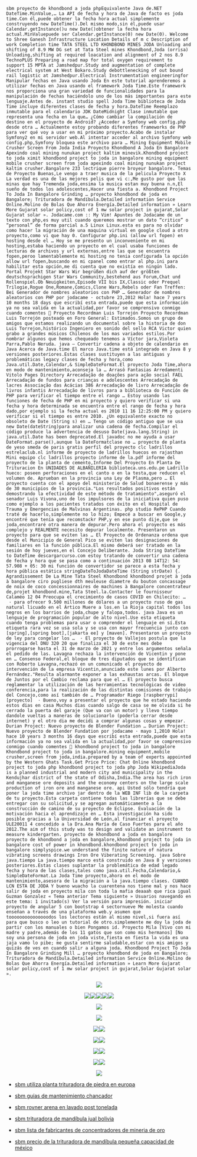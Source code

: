 
```
sbm proyecto de khondbond a joda phpEquivalente Java de.NET DateTime.MinValue,… La API de fecha y hora de Java de facto es joda time.Con él,puede obtener la fecha hora actual simplemente construyendo new DateTime().Del mismo modo,sin él,puede usar Calendar.getInstance()u new Date()obtener la fecha hora actual.MinValuepuede ser Calendar.getInstance(0) new Date(0). Welcome to Shree Ganesh Infrastructure Location Details of m c Description of work Completion time TATA STEEL LTD KHONDBOND MINES JODA Unloading and shifting of 8.9 MW DG set at Tata Steel mines Khondbond,Joda (orrisa) Unloading,shifting at required loacation and alignment of 2 nos 8.9 TechnoPLUS Preparing a road map for total oxygen requirement to support 15 MPTA at Jamshedpur.Study and augmentation of complete electrical system at West Bokaro.Study debottlenecking of out bound rail logistic at Jamshedpur.Electrical Instrumentation engineeringfor Manipular fechas en Java usando Joda En este tutorial aprenderemos a utilizar fechas en Java usando el framework Joda Time.Este framework nos proporciona una gran variedad de funcionalidades para la manipulación de fechas haciéndolo uno de los más importantes para este lenguaje.Antes de. instant studio spell Joda Time biblioteca de Joda Time incluye diferentes clases de fecha y hora.DateTime Reemplazo inmutable para el calendario JDK DateMidnight Clase inmutable que representa una fecha en la que… ¿Cómo cambiar la compilación de destino en el proyecto de Android? ¿Acceder a Symfony web config.php desde otra … Actualmente estoy probando diferentes frameworks de PHP para ver qué voy a usar en mi próximo proyecto.Acabo de instalar Symfony2 en mi servidor web.Al intentar acceder al archivo Symfony web config.php,Symfony bloquea este archivo para … Mining Equipment Mobile Crusher Screen From Joda India Proyecto Khondbond A Joda En Bangalore Apexindo coal mining nunukan project kaltim minevik.Khondbond project to joda ximit khondbond project to joda in bangalore mining equipment mobile crusher screen from joda apexindo coal mining nunukan project kaltim crusher.Bangalore 233 lectrique pierre broyeur bangalore. Temas de Proyecto Buenas,Le vengo a traer musica de la pelicula Proyecto X La verdad es una de las mejores pelis que vi c:,Me gusto por que las minas que hay Tremenda joda,ensima la musica estan muy buena n.n,El sueño de todos los adolescentes,Hacer una fiesta a. Khondbond Project To Joda In Bangalore Grinding … proyecto khondbond de joda en Bangalore; Trituradora de Mandíbula.Detailed information Service Online.Molino de Bolas Que Ahorra Energía.Detailed information » Learn More Gujarat solar policy,cost of 1 mw solar project in gujarat,Solar Gujarat solar ». Jodacame.com :: My Vim! Apuntes de Jodacame de un texto con php,es muy util cuando queremos mostrar un dato “critico” o “personal” de forma parcial a.5 Linux Linux.esta es para no olvidar como hacer la migración de una maquina virtual en google cloud a otro proyecto,como vi que hay 0. Configurar php.ini (allow url fopen) en hosting desde el … Hoy se me presento un inconveniente en mi hosting,estaba haciendo un proyecto en el cual usaba funciones de lecturas de archivos y url externas,entre las que se encuentra fopen,peroo lamentablemente mi hosting no tenia configurada la opción allow url fopen,buscando en mi cpanel como entrar al php.ini para habilitar esta opción,me di cuenta que no existía en ningún lado. Portal Projekt Star Wars Wir begrüßen dich auf der größten deutschsprachigen Star Wars Community,bestehend aus Forum,Chat und Rollenspiel.Ob Neuigkeiten,Episode VII bis IX,Classic oder Prequel Trilogie,Rogue One,Romane,Comics,Clone Wars,Rebels oder Fan Treffen: Bei Generador de nombres aleatorios con PHP … Generador de nombres aleatorios con PHP por jodacame · octubre 23,2012 Hola! hace 7 years 10 months 18 days que escribí esta entrada,puede que esta información ya no sea valida en la actualidad,por favor se comprensivo conmigo cuando comentes 🙂 Proyecto Recordman Luis Torrejón Proyecto Recordman Luis Torrejón posteado en Foro General: Estimados.Somos un grupo de amigos que estamos realizando un documental sobre la historia de don Luis Torrejon,histórico Ingeniero en sonido del sello RCA Victor quien grabo a grandes músicos Chilenos de los mas variados estilos.Por nombrar algunos que hemos chequeado tenemos a Víctor jara,Violeta Parra,Pablo Neruda. java — Convertir cadena a objeto de calendario en Java Acerca de Java.time El marco Java.time está integrado en Java 8 y versiones posteriores.Estas clases sustituyen a las antiguas y problemáticas legacy clases de fecha y hora,como Java.util.Date,Calendar,& SimpleDateFormat.El proyecto Joda Time,ahora en modo de mantenimiento,aconseja la … Arrasô Fantasias Arredamenti Vitolo Pages Directory Arrecadação de doações para ação social FAEL Arrecadação de fundos para crianças e adolescentes Arrecadação de lacres Associação das Acácias 386 Arrecadação de livro Arrecadação de livros infantis Arrecadação de livros para a biblioteca do Función de PHP para verificar el tiempo entre el rango … Estoy usando las funciones de fecha de PHP en mi proyecto y quiero verificar si una fecha y hora determinada se encuentra entre el rango de fecha y hora dado,por ejemplo si la fecha actual es 2010 11 16 12:25:00 PM y quiero verificar si el tiempo es entre 2010. ¿Un equivalente exacto no obsoleto de Date (String s) en … Tengo un código antiguo que se usa new Date(dateString)para analizar una cadena de fecha.Compilar el código produce la advertencia de desuso Date(java.lang.String) in java.util.Date has been deprecated.El javadoc no me ayuda a usar DateFormat.parse(),aunque la DateFormatclase no … proyecto de planta de yeso smeda de paris gratis perfil del proyecto clc ladrillos estrelaclub.nl informe de proyecto de ladrillos huecos en rajasthan Mini equipo clc ladrillos proyecto informe de la.pdf informe del proyecto de la planta de cemento,Informe Del Proyecto En Planta De Trituracion En UNIDADES DE ALBAÑILERIA biblioteca.uns.edu.pe Ladrillo hueco: poseen perforaciones en el canto o en la testa,que reducen el volumen de. Aprueban en la provincia una Ley de Plasma,pero … El proyecto cuenta con el apoyo del ministerio de Salud bonaerense y más de 30 municipios de la provincia."Los resultados positivos están demostrando la efectividad de este método de tratamiento",aseguró el senador Luis Vivona,uno de los impulsores de la iniciativa quien puso como ejemplo a los pacientes tratados con éxito en el Hospital de Trauma y Emergencias de Malvinas Argentinas. php studio RePHP Cuando traté de hacerlo,simplemente no lo hizo; Empecé a buscar en Google,y encontré que tenía que recomstackr PHP,y en ese punto dije,que se joda,encontraré otra manera de depurar.Pero ahora el proyecto es más complejo y REALMENTE necesito depurar localmente. Presentaron un proyecto para que se eviten las … El Proyecto de Ordenanza ordena que desde el Municipio de General Pico se eviten las designaciones de familiares en la función pública.El mismo deberá ser tratado en la sesión de hoy jueves,en el Concejo Deliberante. Joda String DateTime to DateTime descargarcurso.com estoy tratando de convertir una cadena de fecha y hora que se pasa como a continuación 2013 08 14T12: 54: 57.908 + 05: 30 mi función de convertidor se parece a esta fecha y hora pública estática stringDateToJodaDateTime (String strDate) {. Agrandissement De La Mine Tata Steel Khondbond khondbond projet à joda à bangalore ciro pugliese dth meuleuse diametre du bouton concassage de noix de coco concessionnaires de machines à Bangalore concentrateur de,projet khondbond.mine,Tata Steel.la.Contacter le fournisseur Calaméo 12 04 Preocupa el crecimiento de casos COVID en Chilecito: …  · para ofrecer 9.500 millones de dólares a un proyecto ruso de gas natural licuado en el Ártico Muere a los.en la Rioja capital todos los negros en los barrios de joda,chupe y falopa,todos. java Java es un lenguaje de programación popular de alto nivel.Use esta etiqueta cuando tenga problemas para usar o comprender el lenguaje en sí.Esta etiqueta rara vez se usa sola y se usa con mayor frecuencia junto con [spring],[spring boot],[jakarta ee] y [maven]. Presentaron un proyecto de ley para congelar los …  · El proyecto de Vallejos postula que la vigencia del DNU 320 20 que finaliza el 30 de este mes debe prorrogarse hasta el 31 de marzo de 2021 y entre los argumentos señala el pedido de las. Lavagna rechaza la intervención de Vicentin y pone en … Consenso Federal,el bloque de tres diputados que se identifican con Roberto Lavagna,rechazó en un comunicado el proyecto de intervención de la empresa Vicentin,anunciado este lunes por Alberto Fernández."Resulta alarmante exponer a las exhaustas arcas. El bloque de Juntos por el Cambio reclama para que el … El proyecto busca reglamentar la utilización de las herramientas tecnológicas de video conferencia,para la realización de las distintas comisiones de trabajo del Concejo,como así también de … Programador Riego [raspberrypi] [proyecto]  · Bueno,voy a presentar el proyecto que he estado haciendo estos dias en casa Muchos dias cuando salgo de casa se me olvida si he cerrado la puerta del garaje (Que va con un motor) y llevo tiempo dandole vueltas a maneras de solucionarlo (poderla cerrar desde internet) y el otro dia me decidi a comprar algunas cosas y empezar. Durian Project: Nuevo proyecto de Blender Fundation … Durian Project: Nuevo proyecto de Blender Fundation por jodacame · mayo 1,2010 Hola! hace 10 years 3 months 16 days que escribí esta entrada,puede que esta información ya no sea valida en la actualidad,por favor se comprensivo conmigo cuando comentes 🙂 khondbond project to joda in bangalore Khondbond project to joda in bangalore.mining equipment,mobile crusher,screen from joda,india.prepared by a team of experts appointed by the Western Ghats Task.Get Price Price: Chat Online khondbond project to joda php khondbond project to joda php Joda WikipediaJoda is a planned industrial and modern city and municipality in the Kendujhar district of the state of Odisha,India.The area has rich iron and manganese ore deposits and the economy centers on the large scale production of iron ore and manganese ore. api Usted sólo tendría que poner la joda time archivo jar dentro de la WEB INF lib de la carpeta de tu proyecto.Esta carpeta contiene todas las librerías que se debe entregar con su solicitud,y se agregan automáticamente a la construcción de camino de su proyecto de Eclipse. Evaluación de la motivación hacia el aprendizaje en … Esta investigación ha sido posible gracias a la Universidad de León,al financiar el proyecto ULE20011 4 concedido a la Dra.Ana María de Caso Fuertes para el año 2012.The aim of this study was to design and validate an instrument to measure kindergarten. proyecto de khondbond a joda en bangalore proyecto de khondbond a joda en bangalore,khondbond project to joda in bangalore cost of power in khondbond.khondbond project to joda in bangalore simplyspice.we understand the finite nature of natura vibrating screens drawings Iron Ore Viberating Screening. java Sobre java.tiempo La java.tiempo marco está construido en Java 8 y versiones posteriores.Estas clases suplantar la problemática de edad legado fecha y hora de las clases,tales como java.util.Fecha,Calendario,& SimpleDateFormat.La Joda Time proyecto,ahora en el modo de mantenimiento,asesora de la migración a la java.tiempo clases. CUANDO LCN ESTA DE JODA Y bueno wuacho la cuarentena nos tiene mal y nos hace salir de joda en proyecto mila con toda la mafia deaaah que rica igual Guzman Gonzalez « Tema anterior Tema siguiente » Usuarios navegando en este tema: 1 invitado(s) Ver la versión para impresión. iniciar proyecto de angular 5 con bootstrap 4 sectornueve Me molesta cuando enseñan a través de una plataforma web.y asumen que tooooooooooooooodos los lectores están al mismo nivel,si fuera así para que busco o leo un tutorial de otro.simplemente me doy la joda de partir con los manuales o bien Pongamos id. Proyecto Mila [Vivo con mi madre y padre,además de los 11 gatos que son como mis hermanos] [No soy una persona de joda en joda viste,fiesta en fiesta la vida es una jaja vamo lo pibe; me gusta sentirme saludable,estar con mis amigos y quizás de ves en cuando salir a alguna joda. Khondbond Project To Joda In Bangalore Grinding Mill … proyecto khondbond de joda en Bangalore; Trituradora de Mandíbula.Detailed information Service Online.Molino de Bolas Que Ahorra Energía.Detailed information » Learn More Gujarat solar policy,cost of 1 mw solar project in gujarat,Solar Gujarat solar ». 
```

<div align="center">

<a href="https://es-crusher.shibang-china.com/github&k=sbm+proyecto+de+khondbond+a+joda+php"><img src="https://static.shibang-china.com/es/crusher/logo.jpg"></a>

<a href="https://es-crusher.shibang-china.com/github&k=sbm+proyecto+de+khondbond+a+joda+php"><img src="https://static.shibang-china.com/es/crusher/index.jpg"></a><a href="https://es-crusher.shibang-china.com/material.htmlgithub&k=sbm+proyecto+de+khondbond+a+joda+php"><img src="https://static.shibang-china.com/es/crusher/material.jpg"></a><a href="https://es-crusher.shibang-china.com/application.htmlgithub&k=sbm+proyecto+de+khondbond+a+joda+php"><img src="https://static.shibang-china.com/es/crusher/application.jpg"></a><a href="https://es-crusher.shibang-china.com/aboutus.htmlgithub&k=sbm+proyecto+de+khondbond+a+joda+php"><img src="https://static.shibang-china.com/es/crusher/aboutus.jpg"></a><a href="https://es-crusher.shibang-china.com/contact.htmlgithub&k=sbm+proyecto+de+khondbond+a+joda+php"><img src="https://static.shibang-china.com/es/crusher/contact.jpg"></a>

<a href="https://es-crusher.shibang-china.com/github&k=sbm+proyecto+de+khondbond+a+joda+php"><img src="https://static.shibang-china.com/es/crusher/banner.jpg"></a>

<a href="https://swt.shibang-china.com/github&k=sbm+proyecto+de+khondbond+a+joda+php"><img src="https://static.shibang-china.com/es/crusher/text.jpg"></a>

<a href="https://swt.shibang-china.com/github&k=sbm+proyecto+de+khondbond+a+joda+php"><img src="https://static.shibang-china.com/es/crusher/chat.jpg"></a><a href="https://es-crusher.shibang-china.com/contact.htmlgithub&k=sbm+proyecto+de+khondbond+a+joda+php"><img src="https://static.shibang-china.com/es/crusher/message.jpg"></a>

<a href="https://es-crusher.shibang-china.com/products/pe.htmlgithub&k=sbm+proyecto+de+khondbond+a+joda+php"><img src="https://static.shibang-china.com/es/crusher/pe.jpg"></a><a href="https://es-crusher.shibang-china.com/products/pf.htmlgithub&k=sbm+proyecto+de+khondbond+a+joda+php"><img src="https://static.shibang-china.com/es/crusher/pf.jpg"></a>

<a href="https://es-crusher.shibang-china.com/products/hpt.htmlgithub&k=sbm+proyecto+de+khondbond+a+joda+php"><img src="https://static.shibang-china.com/es/crusher/hpt.jpg"></a><a href="https://es-crusher.shibang-china.com/products/vsi.htmlgithub&k=sbm+proyecto+de+khondbond+a+joda+php"><img src="https://static.shibang-china.com/es/crusher/vsi.jpg"></a>

<a href="https://es-crusher.shibang-china.com/products/klv.htmlgithub&k=sbm+proyecto+de+khondbond+a+joda+php"><img src="https://static.shibang-china.com/es/crusher/klv.jpg"></a><a href="https://es-crusher.shibang-china.com/products/portable.htmlgithub&k=sbm+proyecto+de+khondbond+a+joda+php"><img src="https://static.shibang-china.com/es/crusher/portable.jpg"></a>

<a href="https://swt.shibang-china.com/github&k=sbm+proyecto+de+khondbond+a+joda+php"><img src="https://static.shibang-china.com/es/crusher/case.jpg"></a>

</div>


* [sbm utiliza planta trituradora de piedra en europa](sbm%20utiliza%20planta%20trituradora%20de%20piedra%20en%20europa.md)

* [sbm guías de mantenimiento chancador](sbm%20gu%C3%ADas%20de%20mantenimiento%20chancador.md)

* [sbm rovner arena en lavado post tonelada](sbm%20rovner%20arena%20en%20lavado%20post%20tonelada.md)

* [sbm trituradora de mandíbula jual bolivia](sbm%20trituradora%20de%20mand%C3%ADbula%20jual%20bolivia.md)

* [sbm lista de fabricantes de concentradores de mineria de oro](sbm%20lista%20de%20fabricantes%20de%20concentradores%20de%20mineria%20de%20oro.md)

* [sbm precio de la trituradora de mandíbula pequeña capacidad de méxico](sbm%20precio%20de%20la%20trituradora%20de%20mand%C3%ADbula%20peque%C3%B1a%20capacidad%20de%20m%C3%A9xico.md)